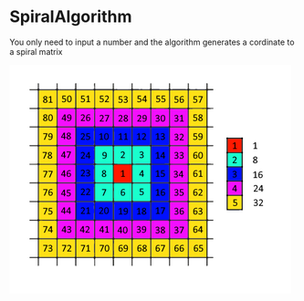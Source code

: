# SpiralAlgorithm
You only need to input a number and the algorithm generates a cordinate to a spiral matrix

![Buildup](https://raw.githubusercontent.com/Nebalus/SpiralAlgorithm/stable/SpiralAlgorithm.png "Buildup")
